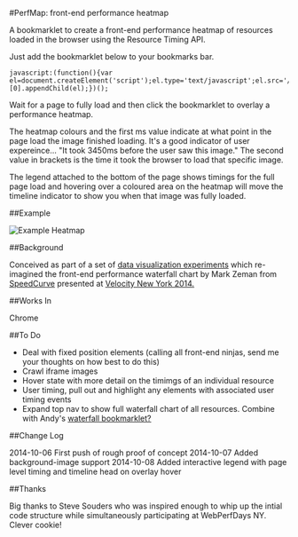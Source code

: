 #PerfMap: front-end performance heatmap

A bookmarklet to create a front-end performance heatmap of resources loaded in the browser using the Resource Timing API.

Just add the bookmarklet below to your bookmarks bar.

```
javascript:(function(){var el=document.createElement('script');el.type='text/javascript';el.src='//zeman.github.io/perfmap/perfmap.js';document.getElementsByTagName('body')[0].appendChild(el);})();
```
Wait for a page to fully load and then click the bookmarklet to overlay a performance heatmap.

The heatmap colours and the first ms value indicate at what point in the page load the image finished loading. It's a good indicator of user expereince... "It took 3450ms before the user saw this image." The second value in brackets is the time it took the browser to load that specific image.

The legend attached to the bottom of the page shows timings for the full page load and hovering over a coloured area on the heatmap will move the timeline indicator to show you when that image was fully loaded. 

##Example

![Example Heatmap](http://zeman.github.io/perfmap/example.jpg)

##Background

Conceived as part of a set of [data visualization experiments](http://lab.speedcurve.com) which re-imagined the front-end performance waterfall chart by Mark Zeman from [SpeedCurve](http://speedcurve.com) presented at [Velocity New York 2014.](http://speedcurve.com/blog/velocity-a-better-waterfall-chart/)

##Works In

Chrome

##To Do

- Deal with fixed position elements (calling all front-end ninjas, send me your thoughts on how best to do this)
- Crawl iframe images
- Hover state with more detail on the timimgs of an individual resource
- User timing, pull out and highlight any elements with associated user timing events
- Expand top nav to show full waterfall chart of all resources. Combine with Andy's [waterfall bookmarklet?](https://github.com/andydavies/waterfall)

##Change Log

2014-10-06 First push of rough proof of concept
2014-10-07 Added background-image support
2014-10-08 Added interactive legend with page level timing and timeline head on overlay hover

##Thanks

Big thanks to Steve Souders who was inspired enough to whip up the intial code structure while simultaneously participating at WebPerfDays NY. Clever cookie!
